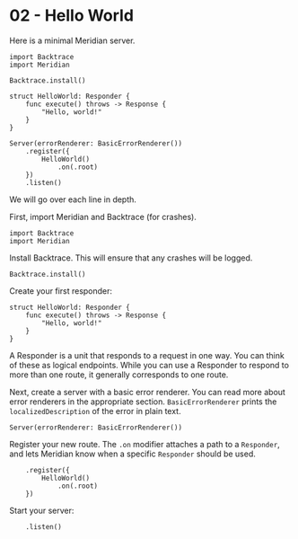# 02 - Hello World

Here is a minimal Meridian server.

    import Backtrace
    import Meridian
    
    Backtrace.install()
    
    struct HelloWorld: Responder {
        func execute() throws -> Response {
            "Hello, world!"
        }
    }
    
    Server(errorRenderer: BasicErrorRenderer())
        .register({
            HelloWorld()
                .on(.root)
        })
        .listen()

We will go over each line in depth.

First, import Meridian and Backtrace (for crashes).

    import Backtrace
    import Meridian
    
Install Backtrace. This will ensure that any crashes will be logged.
    
    Backtrace.install()
    
Create your first responder:

    struct HelloWorld: Responder {
        func execute() throws -> Response {
            "Hello, world!"
        }
    }

A Responder is a unit that responds to a request in one way. You can think of these as logical endpoints. While you can use a Responder to respond to more than one route, it generally corresponds to one route.
    
Next, create a server with a basic error renderer. You can read more about error renderers in the appropriate section. `BasicErrorRenderer` prints the `localizedDescription` of the error in plain text.
    
    Server(errorRenderer: BasicErrorRenderer())

Register your new route. The `.on` modifier attaches a path to a `Responder`, and lets Meridian know when a specific `Responder` should be used.

        .register({
            HelloWorld()
                .on(.root)
        })

Start your server:

        .listen()

